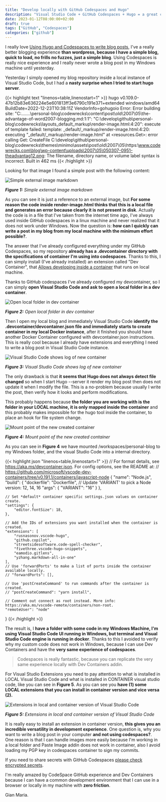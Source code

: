 ```yaml
---
title: "Develop locally with GitHub Codespaces and Hugo"
description: "Visual Studio Code + GitHub Codespaces + Hugo = a great combination to write blog post"
date: 2023-01-12T08:00:00+02:00
draft: true
tags: ["GitHub", "Codespaces"]
categories: ["github"]
---
```


I really love [Using Hugo and Codespaces to write blog posts](https://www.codewrecks.com/post/github/codespaces-hugo/), I've a really better blogging experience **than wordpress, because I have a simple blog, quick to load, no frills no fuzzes, just a simple blog**. Using Codespaces is really nice experience and I really never wrote a blog post in my Windows machine until yesterday.

Yesterday I simply opened my blog repository inside a local instance of Visual Studio Code, but I had a **nasty surprise when I tried to start hugo server**.

{{< highlight text "linenos=table,linenostart=1" >}}
hugo v0.109.0-47b12b83e636224e5e601813ff3e6790c191e371+extended windows/amd64 BuildDate=2022-12-23T10:38:11Z VendorInfo=gohugoio
Error: Error building site: "C:\...\....\personal-blog\codewrecks\content\post\old\2007\05\the-advantage-of-word2007-blogging.md:1:1": "C:\develop\github\personal-blog\codewrecks\layouts\_default\_markup\render-image.html:4:20": execute of template failed: template: _default/_markup/render-image.html:4:20: executing "_default/_markup/render-image.html" at <resources.Get>: error calling Get: CreateFile C:\develop\github\personal-blog\codewrecks\themes\minimo\assets\post\old\2007\05\https:\www.codewrecks.com\blog\wp-content\uploads\2007\05\050307-0951-theadvantag12.png: The filename, directory name, or volume label syntax is incorrect.
Built in 462 ms
{{< /highlight >}}

Looking for that image I found a simple post with the following content:

![Simple external image markdown](../images/markdown-external-image.png)

***Figure 1:*** *Simple external image markdown*

As you can see it is just a reference to an external image, but **For some reason the code inside render-image.html thinks that this is a local file and generates an error because clearly it is not present in disk**. Actually the code is in a file that I've taken from the internet time ago, I've always used inside GitHub codespaces in a linux machine and never realized that it does not work under Windows. Now the question is: **how can I quickly can write a post in my blog from my local machine with the minimum effort possible?**. 

The answer that I've already configured everything under my GitHub Codespaces, so my repository **already has a .devcontainer directory with the specifications of container I'm using into codespaces**. Thanks to this, I can simply install (I've already installed) an extension called "Dev Container", that [Allows developing inside a container](https://code.visualstudio.com/docs/devcontainers/containers) that runs on local machine.

Thanks to GitHub codespaces I've already configured my devcontainer, so I can simply **open Visual Studio Code and ask to open a local folder in a dev container**.

![Open local folder in dev container](../images/open-in-dev-container.png)

***Figure 2:*** *Open local folder in dev container*

Then I open my local blog and immediately Visual Studio Code **identify the .devcontainer/devcontainer.json file and immediately starts to create container in my local Docker instance**, after it finished you should have another Docker Container configured with devcontainer.json instructions. This is really cool because I already have extensions and everything I need to write a blog post in Visual Studio Code instance. 

![Visual Studio Code shows log of new container](../images/dev-container-starting.png)

***Figure 3:*** *Visual Studio Code shows log of new container*

The only drawback is that **it seems that Hugo does not always detect file changed** so when I start Hugo --server it render my blog post then does not update it when I modify the file. This is a no-problem because usually I write the post, then verify how it looks and perform modifications.

This probably happens because **the folder you are working with is the folder in your LOCAL machine, it is only mapped inside the container** and this probably makes impossible for the hugo tool inside the container, to place an hook for file system change. 

![Mount point of the new created container](../images/mount-in-container.png)

***Figure 4:*** *Mount point of the new created container*

As you can see in **Figure 4** we have mounted /workspaces/personal-blog to my Windows folder, and the visual Studio Code into a internal directory. 

{{< highlight json "linenos=table,linenostart=1" >}}
// For format details, see https://aka.ms/devcontainer.json. For config options, see the README at:
// https://github.com/microsoft/vscode-dev-containers/tree/v0.191.1/containers/javascript-node
{
	"name": "Node.js",
	"build": {
		"dockerfile": "Dockerfile",
		// Update 'VARIANT' to pick a Node version: 12, 14, 16
		"args": { "VARIANT": "16" }
	},

	// Set *default* container specific settings.json values on container create.
	"settings": {
		"editor.fontSize": 18,
	},

	// Add the IDs of extensions you want installed when the container is created.
	"extensions": [
		"rusnasonov.vscode-hugo",
		"github.copilot",
		"streetsidesoftware.code-spell-checker",
		"fivethree.vscode-hugo-snippets",
		"eamodio.gitlens",
		"yzhang.markdown-all-in-one"
	],
	// Use 'forwardPorts' to make a list of ports inside the container available locally.
	// "forwardPorts": [],

	// Use 'postCreateCommand' to run commands after the container is created.
	// "postCreateCommand": "yarn install",

	// Comment out connect as root instead. More info: https://aka.ms/vscode-remote/containers/non-root.
	"remoteUser": "node"
}
{{< /highlight >}}

The result is, I **have a folder with some code in my Windows Machine, I'm using Visual Studio Code UI running in Windows, but terminal and Visual Studio Code engine is running in docker**. Thanks to this I avoided to verify why my custom code does not work in Windows, because I can use Dev Containers and have the **very same experience of codespaces**.

> Codespaces is really fantastic, because you can replicate the very same experience locally with Dev Containers addin.

For Visual Studio Extensions you need to pay attention to what is installed in LOCAL Visual Studio Code and what is installed in CONTAINER visual studio code, like you can see in **Figure 5**. As you can see you **have (1) some LOCAL extensions that you can install in container version and vice versa (2).**

![Extensions in local and container version of Visual Studio Code](../images/dev-containers-extensions.png)

***Figure 5:*** *Extensions in local and container version of Visual Studio Code*

It is really easy to install an extension in container version, **this gives you an incredible versatility in development experience**. One question is, why you want to write a blog post in your computer **and not using codespaces?**. One reason is that I can handle images more easily because I'm working in a local folder and Paste Image addin does not work in container, also I avoid loading my PGP key in codespaces container to sign my commits.

If you need to share secrets with GitHub Codespaces [please check encrypted secrets](https://docs.github.com/en/enterprise-cloud@latest/codespaces/managing-your-codespaces/managing-encrypted-secrets-for-your-codespaces).

I'm really amazed by CodeSpace GitHub experience and Dev Containers because I can have a common development environment that I can use in a browser or locally in my machine with **zero friction**.

Gian Maria.




